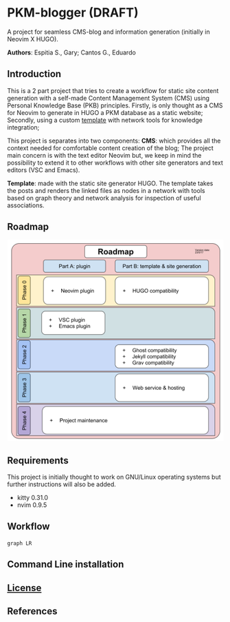 # PKM-blogger (DRAFT)
A project for seamless CMS-blog and information generation (initially in Neovim X HUGO).

**Authors**: Espitia S., Gary; Cantos G., Eduardo

## Introduction 
This is a 2 part project that tries to create a workflow for static site content generation with a self-made Content Management System (CMS) using Personal Knowledge Base (PKB) principles.
Firstly, is only thought as a CMS for Neovim to generate in HUGO a PKM database as a static website; Secondly, using a custom [template](https://github.com/Stradichenko/PKM-theme) with network tools for knowledge integration; 

This project is separates into two components:
**CMS**: which provides all the context needed for comfortable content creation of the blog; 
The project main concern is with the text editor Neovim but, we keep in mind the possibility to extend it to other workflows with other site generators and text editors (VSC and Emacs).

**Template**: made with the static site generator HUGO. The template takes the posts and renders the linked files as nodes in a network with tools based on graph theory and network analysis for inspection of useful associations.

## Roadmap
![Roadmap](roadmap.svg?raw=true "v. date: 17/05/23")

## Requirements
This project is initially thought to work on GNU/Linux operating systems but further instructions will also be added.
- kitty 0.31.0
- nvim 0.9.5

## Workflow

```mermaid
graph LR
```

## Command Line installation

## [License](LICENSE)

## References
